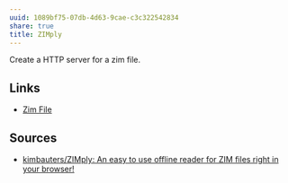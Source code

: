 ```yaml
---
uuid: 1089bf75-07db-4d63-9cae-c3c322542834
share: true
title: ZIMply
---
```

Create a HTTP server for a zim file.

## Links

* [Zim File](../c5b40f81-61d3-4f4b-8178-edc8298be793)

## Sources

* [kimbauters/ZIMply: An easy to use offline reader for ZIM files right in your browser!](https://github.com/kimbauters/ZIMply)